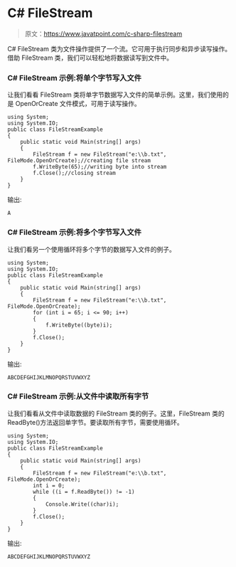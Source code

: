 # C# FileStream

> 原文：<https://www.javatpoint.com/c-sharp-filestream>

C# FileStream 类为文件操作提供了一个流。它可用于执行同步和异步读写操作。借助 FileStream 类，我们可以轻松地将数据读写到文件中。

### C# FileStream 示例:将单个字节写入文件

让我们看看 FileStream 类将单字节数据写入文件的简单示例。这里，我们使用的是 OpenOrCreate 文件模式，可用于读写操作。

```
using System;
using System.IO;
public class FileStreamExample
{
    public static void Main(string[] args)
    {
        FileStream f = new FileStream("e:\\b.txt", FileMode.OpenOrCreate);//creating file stream
        f.WriteByte(65);//writing byte into stream
        f.Close();//closing stream
    }
}

```

输出:

```
A

```

### C# FileStream 示例:将多个字节写入文件

让我们看另一个使用循环将多个字节的数据写入文件的例子。

```
using System;
using System.IO;
public class FileStreamExample
{
    public static void Main(string[] args)
    {
        FileStream f = new FileStream("e:\\b.txt", FileMode.OpenOrCreate);
        for (int i = 65; i <= 90; i++)
        {
            f.WriteByte((byte)i);
        }
        f.Close();
    }
}

```

输出:

```
ABCDEFGHIJKLMNOPQRSTUVWXYZ

```

### C# FileStream 示例:从文件中读取所有字节

让我们看看从文件中读取数据的 FileStream 类的例子。这里，FileStream 类的 ReadByte()方法返回单字节。要读取所有字节，需要使用循环。

```
using System;
using System.IO;
public class FileStreamExample
{
    public static void Main(string[] args)
    {
        FileStream f = new FileStream("e:\\b.txt", FileMode.OpenOrCreate);
        int i = 0;
        while ((i = f.ReadByte()) != -1)
        {
            Console.Write((char)i);
        }
        f.Close();
    }
}

```

输出:

```
ABCDEFGHIJKLMNOPQRSTUVWXYZ

```